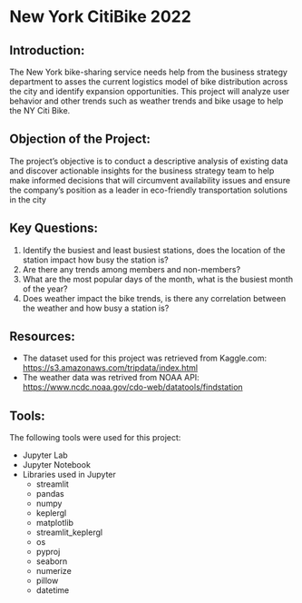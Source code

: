# New York CitiBike 2022

## Introduction:
The New York bike-sharing service needs help from the business strategy department to asses the current logistics model of bike distribution across the city and identify expansion opportunities. This project will analyze user behavior and other trends such as weather trends and bike usage to help the NY Citi Bike.

## Objection of the Project: 
The project’s objective is to conduct a descriptive analysis of existing data and discover
actionable insights for the business strategy team to help make informed decisions that will
circumvent availability issues and ensure the company’s position as a leader in eco-friendly
transportation solutions in the city

## Key Questions: 
1. Identify the busiest and least busiest stations, does the location of the station impact how busy the station is?
2. Are there any trends among members and non-members?
3. What are the most popular days of the month, what is the busiest month of the year?
4. Does weather impact the bike trends, is there any correlation between the weather and how busy a station is?

## Resources: 
- The dataset used for this project was retrieved from Kaggle.com: https://s3.amazonaws.com/tripdata/index.html
- The weather data was retrived from NOAA API: https://www.ncdc.noaa.gov/cdo-web/datatools/findstation

## Tools:
The following tools were used for this project:

+ Jupyter Lab
+ Jupyter Notebook
+ Libraries used in Jupyter
  - streamlit
  - pandas
  - numpy
  - keplergl
  - matplotlib
  - streamlit_keplergl
  - os
  - pyproj
  - seaborn
  - numerize
  - pillow
  - datetime
  
  



